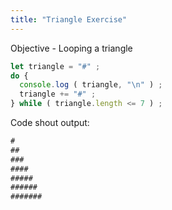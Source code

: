 ```yaml
---
title: "Triangle Exercise"
---
```

Objective - Looping a triangle

``` js
let triangle = "#" ;
do {
  console.log ( triangle, "\n" ) ;
  triangle += "#" ;
} while ( triangle.length <= 7 ) ;
```

Code shout output:

``` js
#
##
###
####
#####
######
#######
```
